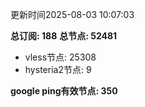 更新时间2025-08-03 10:07:03

**总订阅: 188**
**总节点: 52481**
- vless节点: 25308
- hysteria2节点: 9

**google ping有效节点: 350**
